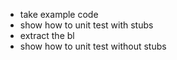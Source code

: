 

- take example code
- show how to unit test with stubs
- extract the bl
- show how to unit test without stubs